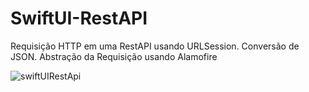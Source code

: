 # SwiftUI-RestAPI
Requisição HTTP em uma RestAPI usando URLSession. Conversão de JSON. Abstração da Requisição usando Alamofire


![swiftUIRestApi](https://github.com/rafaseron/SwiftUI-RestAPI/assets/63885470/f5a93c0a-e01d-407c-92e3-bc4253d8a50e)
